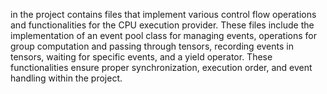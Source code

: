 in the project contains files that implement various control flow operations and functionalities for the CPU execution provider. These files include the implementation of an event pool class for managing events, operations for group computation and passing through tensors, recording events in tensors, waiting for specific events, and a yield operator. These functionalities ensure proper synchronization, execution order, and event handling within the project.